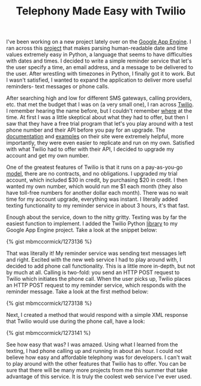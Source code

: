 ﻿---
layout: post
title: "Telephony Made Easy with Twilio"
---

I've been working on a new project lately over on the [Google App Engine](http://code.google.com/appengine/). I ran across this [project](http://code.google.com/p/parsedatetime/) that makes parsing human-readable date and time values extremely easy in Python, a language that seems to have difficulties with dates and times. I decided to write a simple reminder service that let's the user specify a time, an email address, and a message to be delivered to the user. After wrestling with timezones in Python, I finally got it to work. But I wasn't satisfied, I wanted to expand the application to deliver more useful reminders- text messages or phone calls.

After searching high and low for different SMS gateways, calling providers, etc. that met the budget that I was on (a very small one), I ran across [Twilio](http://www.twilio.com/). I remember hearing the name before, but I couldn't remember [where](http://techcrunch.com/2010/02/09/twilio-sms-api/) at the time. At first I was a little skeptical about what they had to offer, but then I saw that they have a free trial program that let's you play around with a test phone number and their API before you pay for an upgrade. The [documentation](http://www.twilio.com/docs/index) and [examples](http://www.twilio.com/docs/howto/) on their site were extremely helpful, more importantly, they were even easier to replicate and run on my own. Satisfied with what Twilio had to offer with their API, I decided to upgrade my account and get my own number.

One of the greatest features of Twilio is that it runs on a pay-as-you-go [model](http://www.twilio.com/pricing-signup), there are no contracts, and no obligations. I upgraded my trial account, which included $30 in credit, by purchasing $20 in credit. I then wanted my own number, which would run me $1 each month (they also have toll-free numbers for another dollar each month). There was no wait time for my account upgrade, everything was instant. I literally added texting functionality to my reminder service in about 3 hours, it's that fast.

Enough about the service, down to the nitty gritty. Texting was by far the easiest function to implement. I added the Twilio Python [library](http://www.twilio.com/docs/libraries/) to my Google App Engine project. Take a look at the snippet below:

{% gist mbmccormick/1273136 %}

That was literally it! My reminder service was sending text messages left and right. Excited with the new web service I had to play around with, I decided to add phone call functionality. This is a little more in-depth, but not by much at all. Calling is two-fold: you send an HTTP POST request to Twilio which initiates the phone call. When the user picks up, Twilio places an HTTP POST request to my reminder service, which responds with the reminder message. Take a look at the first method below:

{% gist mbmccormick/1273138 %}

Next, I created a method that would respond with a simple XML response that Twilio would use during the phone call, have a look:

{% gist mbmccormick/1273141 %}

See how easy that was? I was amazed. Using what I learned from the texting, I had phone calling up and running in about an hour. I could not believe how easy and affordable telephony was for developers. I can't wait to play around with the other features that Twilio has to offer. You can be sure that there will be many more projects from me this summer that take advantage of this service. It is truly the coolest web service I've ever used.
